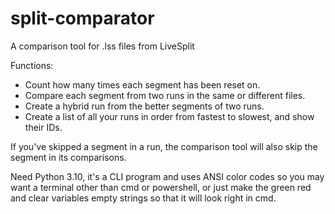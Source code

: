 # split-comparator
A comparison tool for .lss files from LiveSplit

Functions:
  - Count how many times each segment has been reset on.
  - Compare each segment from two runs in the same or different files.
  - Create a hybrid run from the better segments of two runs.
  - Create a list of all your runs in order from fastest to slowest, and show their IDs.

If you've skipped a segment in a run, the comparison tool will also skip the segment in its comparisons.

Need Python 3.10, it's a CLI program and uses ANSI color codes so
you may want a terminal other than cmd or powershell, or just
make the green red and clear variables empty strings so that
it will look right in cmd.
